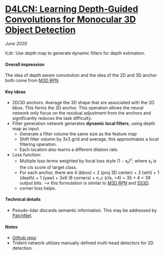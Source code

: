 # [D4LCN: Learning Depth-Guided Convolutions for Monocular 3D Object Detection](https://arxiv.org/abs/1912.04799)

_June 2020_

tl;dr: Use depth map to generate dynamic filters for depth estimation.

#### Overall impression
The idea of depth aware convolution and the idea of the 2D and 3D anchor both come from [M3D RPN](m3d_rpn.md). 

#### Key ideas
- 2D/3D anchors. Average the 3D shape that are associated with the 2D bbox. This forms the 3D anchor. This operation allows the neural network only focus on the residual adjustment from the anchors and significantly reduces the task difficulty.
- Filter generation network generates **dynamic local filters**, using depth map as input. 
	- Generate a filter volume the same size as the feature map
	- Shift filter volumn by 3x3 grid and average, this approximates a local filtering operation.
	- Each location also learns a different dilation rate.
- Loss function:
	- Multiple loss terms weighted by focal loss style $(1-s_t)^\gamma$, where $s_t$ is the cls score of target class. 
	- For each anchor, there are 4 (bbox) + 2 (proj 3D center) + 3 (whl) + 1 (depth) + 1 (yaw) + 3x8 (8 corners) + n_c (cls, =4) = 35 + 4 = 39 output bits. --> this formulation is similar to [M3D RPN](m3d_rpn.md) and [SS3D](ss3d.md).
	- corner loss helps.

#### Technical details
- Pseudo-lidar discards semantic information. This may be addressed by [PatchNet](patchnet.md).

#### Notes
- [Github repo](https://github.com/dingmyu/D4LCN)
- Trident network utilizes manually defined multi-head detectors for 2D detection.

